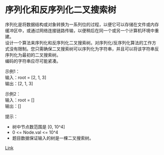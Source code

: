 <h1>序列化和反序列化二叉搜索树</h1>

序列化是将数据结构或对象转换为一系列位的过程，以便它可以存储在文件或内存缓冲区中，或通过网络连接链路传输，以便稍后在同一个或另一个计算机环境中重建。</br>
设计一个算法来序列化和反序列化二叉搜索树。对序列化/反序列化算法的工作方式没有限制。您只需确保二叉搜索树可以序列化为字符串，并且可以将该字符串反序列化为最初的二叉搜索树。</br>
编码的字符串应尽可能紧凑。</br>

示例1：</br>
输入：root = [2, 1, 3]</br>
输出：[2, 1, 3]</br>

示例2：</br>
输入：root = []</br>
输出：[]</br>

提示：
- 树中节点数范围是 [0, 10^4]
- 0 <= Node.val <= 10^4
- 题目数据保证输入的树是一棵二叉搜索树。

[Link](https://leetcode.cn/problems/serialize-and-deserialize-bst/)